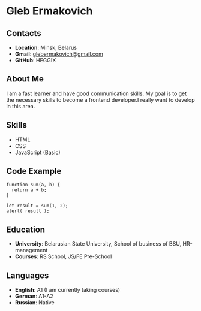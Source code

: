 # Gleb Ermakovich
## Contacts
* **Location**: Minsk, Belarus
* **Gmail**: glebermakovich@gmail.com
* **GitHub**: HEGGIX
## About Me
I am a fast learner and have good communication skills. My goal is to get the necessary skills to become a frontend developer.I really want to develop in this area.
## Skills
* HTML
* CSS
* JavaScript (Basic)
## Code Example
```
function sum(a, b) {
  return a + b;
}

let result = sum(1, 2);
alert( result );
```
## Education
* **University**: Belarusian State University, School of business of BSU, HR-management
* **Courses**: RS School, JS/FE Pre-School
## Languages
* **English**: A1 (I am currently taking courses)
* **German**: A1-A2
* **Russian**: Native
